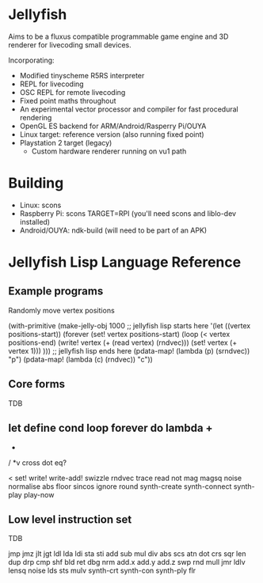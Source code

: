 Jellyfish
=========

Aims to be a fluxus compatible programmable game engine and 3D renderer
for livecoding small devices.

Incorporating:

* Modified tinyscheme R5RS interpreter
* REPL for livecoding
* OSC REPL for remote livecoding
* Fixed point maths throughout
* An experimental vector processor and compiler for fast procedural rendering
* OpenGL ES backend for ARM/Android/Rasperry Pi/OUYA
* Linux target: reference version (also running fixed point)
* Playstation 2 target (legacy)
  * Custom hardware renderer running on vu1 path

Building
========

* Linux: scons
* Raspberry Pi: scons TARGET=RPI (you'll need scons and liblo-dev installed)
* Android/OUYA: ndk-build (will need to be part of an APK)

Jellyfish Lisp Language Reference
=================================

Example programs
----------------

Randomly move vertex positions

 (with-primitive
  (make-jelly-obj 1000
 ;; jellyfish lisp starts here
   '(let ((vertex positions-start))
      (forever
       (set! vertex positions-start)
       (loop (< vertex positions-end)
             (write! vertex (+ (read vertex) (rndvec)))
             (set! vertex (+ vertex 1)))
      )))
 ;; jellyfish lisp ends here
  (pdata-map! (lambda (p) (srndvec)) "p")
  (pdata-map! (lambda (c) (rndvec)) "c"))


Core forms
----------

TDB

 let
 define
 cond
 loop
 forever
 do
 lambda
 +
 -
 *
 /
 *v
 cross
 dot
 eq?
 >
 <
 set!
 write!
 write-add!
 swizzle
 rndvec
 trace
 read
 not
 mag
 magsq
 noise
 normalise
 abs
 floor
 sincos
 ignore
 round
 synth-create
 synth-connect
 synth-play
 play-now


Low level instruction set
-------------------------

TDB

jmp jmz jlt jgt ldl lda ldi sta sti
add sub mul div abs scs atn dot crs
sqr len dup drp cmp shf bld ret dbg
nrm add.x add.y add.z swp rnd mull
jmr ldlv lensq noise lds sts mulv
synth-crt synth-con synth-ply flr
